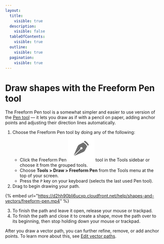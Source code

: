 ```yaml
---
layout:
  title:
    visible: true
  description:
    visible: false
  tableOfContents:
    visible: true
  outline:
    visible: true
  pagination:
    visible: true
---
```


# Draw shapes with the Freeform Pen tool

The Freeform Pen tool is a somewhat simpler and easier to use version of the [Pen tool](draw-shapes-with-the-pen-tool.md) — it lets you draw as if with a pencil on paper, adding anchor points and adjusting their direction lines automatically.

1. Choose the Freeform Pen tool by doing any of the following:
   * Click the Freeform Pen <img src="../.gitbook/assets/Pen.png" alt="" data-size="line"> tool in the Tools sidebar or choose it from the grouped tools.
   * Choose **Tools > Draw > Freeform Pen** from the Tools menu at the top of your screen.
   * Press the `P` key on your keyboard (selects the last used Pen tool).
2. Drag to begin drawing your path.

{% embed url="https://d2hh90bli6ucxp.cloudfront.net/help/shapes-and-vectors/freeform-pen.mp4" %}

3. To finish the path and leave it open, release your mouse or trackpad.
4. To finish the path and close it to create a shape, move the path over to its beginning, then stop holding down your mouse or trackpad.

After you draw a vector path, you can further refine, remove, or add anchor points. To learn more about this, see [Edit vector paths](edit-vector-paths.md).
